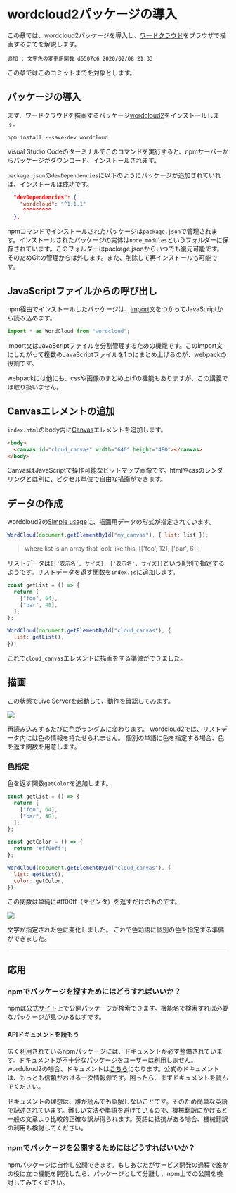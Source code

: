 # wordcloud2パッケージの導入

この章では、wordcloud2パッケージを導入し、[ワードクラウド](https://kotobank.jp/word/%E3%83%AF%E3%83%BC%E3%83%89%E3%82%AF%E3%83%A9%E3%82%A6%E3%83%89-674221)をブラウザで描画するまでを解説します。

    追加 : 文字色の変更用関数 d6507c6 2020/02/08 21:33

この章ではこのコミットまでを対象とします。

## パッケージの導入

まず、ワードクラウドを描画するパッケージ[wordcloud2](https://github.com/timdream/wordcloud2.js)をインストールします。

```console
npm install --save-dev wordcloud
```

Visual Studio Codeのターミナルでこのコマンドを実行すると、npmサーバーからパッケージがダウンロード、インストールされます。

`package.json`の`devDependencies`に以下のようにパッケージが追加されていれば、インストールは成功です。

```json
  "devDependencies": {
    "wordcloud": "^1.1.1"
     ^^^^^^^^^
  },
```

npmコマンドでインストールされたパッケージは`package.json`で管理されます。インストールされたパッケージの実体は`node_modules`というフォルダーに保存されています。このフォルダーはpackage.jsonからいつでも復元可能です。そのためGitの管理からは外します。また、削除して再インストールも可能です。

## JavaScriptファイルからの呼び出し

npm経由でインストールしたパッケージは、[import](https://developer.mozilla.org/ja/docs/Web/JavaScript/Reference/Statements/import)文をつかってJavaScriptから読み込めます。

```js
import * as WordCloud from "wordcloud";
```

import文はJavaScriptファイルを分割管理するための機能です。このimport文にしたがって複数のJavaScriptファイルを1つにまとめ上げるのが、webpackの役割です。

webpackには他にも、cssや画像のまとめ上げの機能もありますが、この講義では取り扱いません。

## Canvasエレメントの追加

`index.html`のbody内に[Canvas](https://developer.mozilla.org/ja/docs/Web/API/Canvas_API)エレメントを追加します。

```html
<body>
  <canvas id="cloud_canvas" width="640" height="480"></canvas>
</body>
```

CanvasはJavaScriptで操作可能なビットマップ画像です。htmlやcssのレンダリングとは別に、ピクセル単位で自由な描画ができます。

## データの作成

wordcloud2の[Simple usage](https://github.com/timdream/wordcloud2.js#simple-usage)に、描画用データの形式が指定されています。

```js
WordCloud(document.getElementById("my_canvas"), { list: list });
```

> where list is an array that look like this: \[['foo', 12], ['bar', 6]].

リストデータは`[['表示名', サイズ], ['表示名', サイズ]]`という配列で指定するようです。リストデータを返す関数を`index.js`に追加します。

```js
const getList = () => {
  return [
    ["foo", 64],
    ["bar", 48],
  ];
};

WordCloud(document.getElementById("cloud_canvas"), {
  list: getList(),
});
```

これで`cloud_canvas`エレメントに描画をする準備ができました。

## 描画

この状態でLive Serverを起動して、動作を確認してみます。

![](https://www.evernote.com/l/AAkmBoN40yxI7Ld4AviCSDW8V0rbdLyOluYB/image.png)

再読み込みするたびに色がランダムに変わります。
wordcloud2では、リストデータ内には色の情報を持たせられません。
個別の単語に色を指定する場合、色を返す関数を用意します。

### 色指定

色を返す関数`getColor`を追加します。

```js
const getList = () => {
  return [
    ["foo", 64],
    ["bar", 48],
  ];
};

const getColor = () => {
  return "#ff00ff";
};

WordCloud(document.getElementById("cloud_canvas"), {
  list: getList(),
  color: getColor,
});
```

この関数は単純に#ff00ff（マゼンタ）を返すだけのものです。

![](https://www.evernote.com/l/AAn49WnuE4ZGMLHPni71ClTaA9bWXxe3cn8B/image.png)

文字が指定された色に変化しました。
これで色彩語に個別の色を指定する準備ができました。

---

## 応用

### npmでパッケージを探すためにはどうすればいいか？

npmは[公式サイト](https://www.npmjs.com/)上で公開パッケージが検索できます。機能名で検索すれば必要なパッケージが見つかるはずです。

#### APIドキュメントを読もう

広く利用されているnpmパッケージには、ドキュメントが必ず整備されています。ドキュメントが不十分なパッケージをユーザーは利用しません。wordcloud2の場合、ドキュメントは[こちら](https://github.com/timdream/wordcloud2.js/blob/gh-pages/API.md)になります。公式のドキュメントは、もっとも信頼がおける一次情報源です。困ったら、まずドキュメントを読んでください。

ドキュメントの理想は、誰が読んでも誤解しないことです。そのため簡単な英語で記述されています。難しい文法や単語を避けているので、機械翻訳にかけると一般の文章より比較的正確な訳が得られます。英語に抵抗がある場合、機械翻訳の利用も検討してください。

### npmでパッケージを公開するためにはどうすればいいか？

npmパッケージは自作し公開できます。もしあなたがサービス開発の過程で誰かの役に立つ機能を開発したら、パッケージとして分離し、npm上での公開を検討してみてください。
